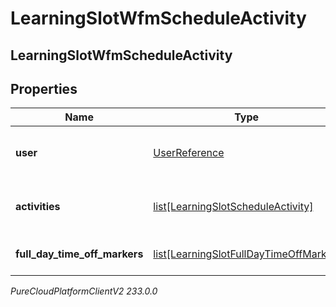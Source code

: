 # LearningSlotWfmScheduleActivity

## LearningSlotWfmScheduleActivity

## Properties

|Name | Type | Description | Notes|
|------------ | ------------- | ------------- | -------------|
| **user** | [UserReference](UserReference) | User that the schedule is for | [optional] |
| **activities** | [list[LearningSlotScheduleActivity]](LearningSlotScheduleActivity) | List of user&#39;s scheduled activities | [optional] |
| **full_day_time_off_markers** | [list[LearningSlotFullDayTimeOffMarker]](LearningSlotFullDayTimeOffMarker) | List of user&#39;s days off | [optional] |



_PureCloudPlatformClientV2 233.0.0_

